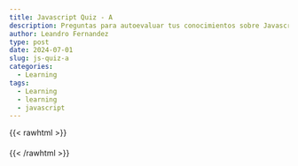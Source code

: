 ```yaml
---
title: Javascript Quiz - A
description: Preguntas para autoevaluar tus conocimientos sobre Javascript
author: Leandro Fernandez
type: post
date: 2024-07-01
slug: js-quiz-a
categories:
  - Learning
tags:
  - Learning
  - learning
  - javascript
---
```

{{< rawhtml >}}
<div id="quiz-container">
  <div id="score-container" class="score"></div>
  <div id="question-container" class="question"></div>
  <ul id="answers-container" class="answers"></ul>
  <div id="result-container" class="result"></div>
  <button id="next-button" style="display: none;">Siguiente ↩</button>
</div>
<style>
  .score {
    font-size: 1.4em;
    color: #d04a2b;
  }
  .question {
    font-size: 1.1em;
    margin-bottom: 20px;
  }
  .answers {
    font-size: .9em;
    list-style-type: none;
    padding: 0;
    margin: 0;
  }
  .answers li {
    margin-bottom: 10px;
  }
  .result {
    font-size: 1em;
    color: #d04a2b;
    margin-left: 30px;
    font-weight: bold;
  }
  .option-text-div {
    display: inline-block;
    margin: 6px;
  }
  .result-box {
    display: inline-block;
    min-height: 40px;
    padding: 0;
  }
  .result-icon {
    height: 40px;
    width: 40px;
  }
  .answer-button {
    display: inline-block;
    margin: 6px;
  }
  #next-button {
    font-size: .8em;
  }
</style>
<script src="/js/hljs/highlight.min.js"></script>
<script src="/js/proprietary/quiz-a.js"></script>
{{< /rawhtml >}}

